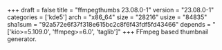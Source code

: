 +++
draft = false
title = "ffmpegthumbs 23.08.0-1"
version = "23.08.0-1"
categories = ['kde5']
arch = "x86_64"
size = "28216"
usize = "84835"
sha1sum = "92a572e6f37f318e615bc2c8f6f43fdf5fd43466"
depends = "['kio>=5.109.0', 'ffmpeg>=6.0', 'taglib']"
+++
FFmpeg based thumbnail generator.